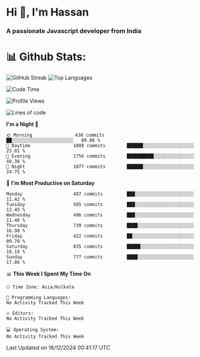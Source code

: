 # Hi 👋, I'm Hassan
### A passionate Javascript developer from India


# 📊 Github Stats:
![GitHub Streak](https://github-readme-streak-stats.herokuapp.com/?user=codeblooded47&theme=dracula&hide_border=false)
![Top Languages](https://github-readme-stats.vercel.app/api/top-langs/?username=codeblooded47&layout=compact&theme=dracula)



<!--START_SECTION:waka-->
![Code Time](http://img.shields.io/badge/Code%20Time-869%20hrs%2039%20mins-blue)

![Profile Views](http://img.shields.io/badge/Profile%20Views-1-blue)

![Lines of code](https://img.shields.io/badge/From%20Hello%20World%20I%27ve%20Written-23.7%20million%20lines%20of%20code-blue)

**I'm a Night 🦉** 

```text
🌞 Morning                430 commits         ██░░░░░░░░░░░░░░░░░░░░░░░   09.88 % 
🌆 Daytime                1088 commits        ██████░░░░░░░░░░░░░░░░░░░   25.01 % 
🌃 Evening                1756 commits        ██████████░░░░░░░░░░░░░░░   40.36 % 
🌙 Night                  1077 commits        ██████░░░░░░░░░░░░░░░░░░░   24.75 % 
```
📅 **I'm Most Productive on Saturday** 

```text
Monday                   497 commits         ███░░░░░░░░░░░░░░░░░░░░░░   11.42 % 
Tuesday                  585 commits         ███░░░░░░░░░░░░░░░░░░░░░░   13.45 % 
Wednesday                496 commits         ███░░░░░░░░░░░░░░░░░░░░░░   11.40 % 
Thursday                 739 commits         ████░░░░░░░░░░░░░░░░░░░░░   16.98 % 
Friday                   422 commits         ██░░░░░░░░░░░░░░░░░░░░░░░   09.70 % 
Saturday                 835 commits         █████░░░░░░░░░░░░░░░░░░░░   19.19 % 
Sunday                   777 commits         ████░░░░░░░░░░░░░░░░░░░░░   17.86 % 
```


📊 **This Week I Spent My Time On** 

```text
🕑︎ Time Zone: Asia/Kolkata

💬 Programming Languages: 
No Activity Tracked This Week

🔥 Editors: 
No Activity Tracked This Week

💻 Operating System: 
No Activity Tracked This Week
```


 Last Updated on 18/12/2024 00:41:17 UTC
<!--END_SECTION:waka-->

